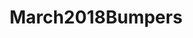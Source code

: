 ---
title: March2018Bumpers
crosslinks:
- ttcafterloss
- CautiousBB
- harrypotter
- infertility
- '2013'
- all
- clothdiaps
- January2018Bumpers
- weddingplanning
- ABraThatFits
- AprilBumpers2018
- AskReddit
---